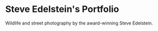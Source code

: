 # Steve Edelstein's Portfolio
Wildlife and street photography by the award-winning Steve Edelstein. 